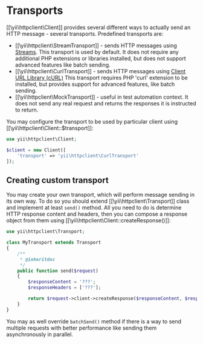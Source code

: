 Transports
==========

[[\yii\httpclient\Client]] provides several different ways to actually send an HTTP message - several transports.
Predefined transports are:

 - [[\yii\httpclient\StreamTransport]] - sends HTTP messages using [Streams](https://php.net/manual/en/book.stream.php).
   This transport is used by default. It does not require any additional PHP extensions or libraries installed,
   but does not support advanced features like batch sending.
 - [[\yii\httpclient\CurlTransport]] - sends HTTP messages using [Client URL Library (cURL)](https://php.net/manual/en/book.curl.php)
   This transport requires PHP 'curl' extension to be installed, but provides support for advanced features, like
   batch sending.
 - [[\yii\httpclient\MockTransport]] - useful in test automation context. It does not send any real request and returns
   the responses it is instructed to return.

You may configure the transport to be used by particular client using [[\yii\httpclient\Client::$transport]]:

```php
use yii\httpclient\Client;

$client = new Client([
    'transport' => 'yii\httpclient\CurlTransport'
]);
```


## Creating custom transport

You may create your own transport, which will perform message sending in its own way. To do so you should
extend [[\yii\httpclient\Transport]] class and implement at least `send()` method. All you need to do is
determine HTTP response content and headers, then you can compose a response object from them using
[[\yii\httpclient\Client::createResponse()]]:

```php
use yii\httpclient\Transport;

class MyTransport extends Transport
{
    /**
     * @inheritdoc
     */
    public function send($request)
    {
        $responseContent = '???';
        $responseHeaders = ['???'];

        return $request->client->createResponse($responseContent, $responseHeaders);
    }
}
```

You may as well override `batchSend()` method if there is a way to send multiple requests with better performance
like sending them asynchronously in parallel.

